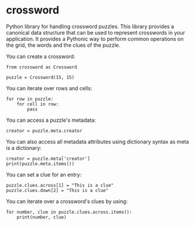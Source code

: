 crossword
=========

Python library for handling crossword puzzles. This library provides a canonical data structure
that can be used to represent crosswords in your application. It provides a Pythonic way to
perform common operations on the grid, the words and the clues of the puzzle.

You can create a crossword:

    from crossword as Crossword

    puzzle = Crossword(15, 15)

You can iterate over rows and cells:

    for row in puzzle:
        for cell in row:
            pass

You can access a puzzle's metadata:

    creator = puzzle.meta.creator

You can also access all metadata attributes using dictionary syntax as meta is a dictionary:

    creator = puzzle.meta['creator']
    print(puzzle.meta.items())

You can set a clue for an entry:

    puzzle.clues.across[1] = "This is a clue"
    puzzle.clues.down[2] = "This is a clue"

You can iterate over a crossword's clues by using:

    for number, clue in puzzle.clues.across.items():
        print(number, clue)
